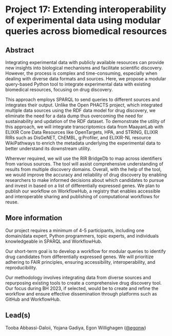 # Project 17: Extending interoperability of experimental data using modular queries across biomedical resources

## Abstract

Integrating experimental data with publicly available resources can provide new insights into biological mechanisms and facilitate scientific discovery. However, the process is complex and time-consuming, especially when dealing with diverse data formats and sources. Here, we propose a modular query-based Python tool to integrate experimental data with existing biomedical resources, focusing on drug discovery. 

This approach employs SPARQL to send queries to different sources and integrates their output. Unlike the Open PHACTS project, which integrated multiple data sources using the RDF data model for drug discovery, we eliminate the need for a data dump thus overcoming the need for sustainability and updation of the RDF dataset. To demonstrate the utility of this approach, we will integrate transcriptomics data from MaayanLab with ELIXIR Core Data Resources like OpenTargets, HPA, and STRING, ELIXIR RIRs such as DisGeNET, ChEMBL, g:Profiler, and ELIXIR-NL resource WikiPathways to enrich the metadata underlying the experimental data to better understand its downstream utility. 

Wherever required, we will use the RIR BridgeDb to map across identifiers from various sources. The tool will assist comprehensive understanding of results from multiple discovery domains. Overall, with the help of the tool, we would improve the accuracy and reliability of drug discovery by enabling researchers to make informed decisions about which candidates to pursue and invest in based on a list of differentially expressed genes. We plan to publish our workflow on WorkflowHub, a registry that enables accessible and interoperable sharing and publishing of computational workflows for reuse.

## More information

Our project requires a minimum of 4-5 participants, including one domain/data expert, Python programmers, topic experts, and individuals knowledgeable in SPARQL and WorkflowHub. 

Our short-term goal is to develop a workflow for modular queries to identify drug candidates from differentially expressed genes. We will prioritize adhering to FAIR principles, ensuring accessibility, interoperability, and reproducibility. 

Our methodology involves integrating data from diverse sources and repurposing existing tools to create a comprehensive drug discovery tool. Our focus during BH 2023, if selected, would be to create and refine the workflow and ensure effective dissemination through platforms such as GitHub and WorkflowHub.

## Lead(s)

Tooba Abbassi-Daloii, Yojana Gadiya, Egon Willighagen ([@egonw](https://github.com/egonw))


